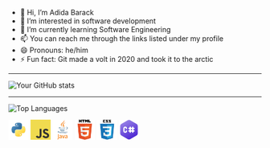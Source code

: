 - 👋 Hi, I’m Adida Barack
- 👀 I’m interested in software development
- 🌱 I’m currently learning Software Engineering
- 📫 You can reach me through the links listed under my profile
- 😄 Pronouns: he/him
- ⚡ Fun fact: Git made a volt in 2020 and took it to the arctic



----
![Your GitHub stats](https://github-readme-stats.vercel.app/api?username=your-username&show_icons=true&theme=default)

---

![Top Languages](https://github-readme-stats.vercel.app/api/top-langs/?username=your-username&layout=compact&langs_count=8&hide_title=true&card_width=450)

<p align="left">
  <img height="40" src="https://raw.githubusercontent.com/github/explore/main/topics/python/python.png" alt="Python">
  <img height="40" src="https://raw.githubusercontent.com/github/explore/main/topics/javascript/javascript.png" alt="JavaScript">
  <img height="40" src="https://raw.githubusercontent.com/github/explore/main/topics/java/java.png" alt="Java">
  <img height="40" src="https://raw.githubusercontent.com/github/explore/main/topics/html/html.png" alt="HTML">
  <img height="40" src="https://raw.githubusercontent.com/github/explore/main/topics/css/css.png" alt="CSS">
  <img height="40" src="https://raw.githubusercontent.com/github/explore/main/topics/csharp/csharp.png" alt="C#">
</p>
